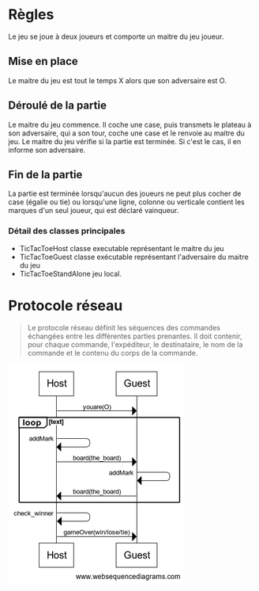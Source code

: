 # Règles

Le jeu se joue à deux joueurs et comporte un maitre du jeu joueur.

## Mise en place

Le maitre du jeu est tout le temps X alors que son adversaire est O.

## Déroulé de la partie

Le maitre du jeu commence. Il coche une case, puis transmets le plateau à son adversaire, qui a son tour, coche une case et le renvoie au maitre du jeu.
Le maitre du jeu vérifie si la partie est terminée. Si c'est le cas, il en informe son adversaire.


## Fin de la partie

La partie est terminée lorsqu'aucun des joueurs ne peut plus cocher de case (égalie ou tie) ou lorsqu'une ligne, colonne ou verticale contient les marques d'un seul joueur, qui est déclaré vainqueur.

### Détail des classes principales

* TicTacToeHost classe executable représentant le maitre du jeu
* TicTacToeGuest classe exécutable représentant l'adversaire du maitre du jeu
* TicTacToeStandAlone jeu local.

# Protocole réseau

> Le protocole réseau définit les séquences des commandes échangées entre les différentes parties prenantes. Il doit contenir, pour chaque commande, l'expéditeur, le destinataire, le nom de la commande et le contenu du corps de la commande.

![protocole tictactoe](doc/protocole.png)


